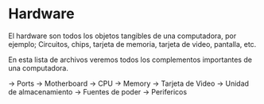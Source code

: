# Hardware

El hardware son todos los objetos tangibles de una computadora, por ejemplo; Circuitos, chips, tarjeta de memoria, tarjeta de video, pantalla, etc.

En esta lista de archivos veremos todos los complementos importantes de una computadora.

   → Ports
   → Motherboard
   → CPU
   → Memory
   → Tarjeta de Video
   → Unidad de almacenamiento
   → Fuentes de poder
   → Perifericos